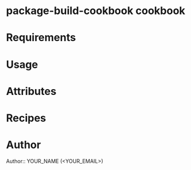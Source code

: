 # package-build-cookbook cookbook

# Requirements

# Usage

# Attributes

# Recipes

# Author

Author:: YOUR_NAME (<YOUR_EMAIL>)
